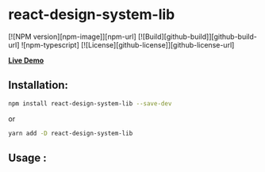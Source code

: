 # react-design-system-lib

[![NPM version][npm-image]][npm-url]
[![Build][github-build]][github-build-url]
![npm-typescript]
[![License][github-license]][github-license-url]


[**Live Demo**](https://vajadzneladze.github.io/react-design-system-lib/)

## Installation:

```bash
npm install react-design-system-lib --save-dev
```

or

```bash
yarn add -D react-design-system-lib
```

## Usage :

